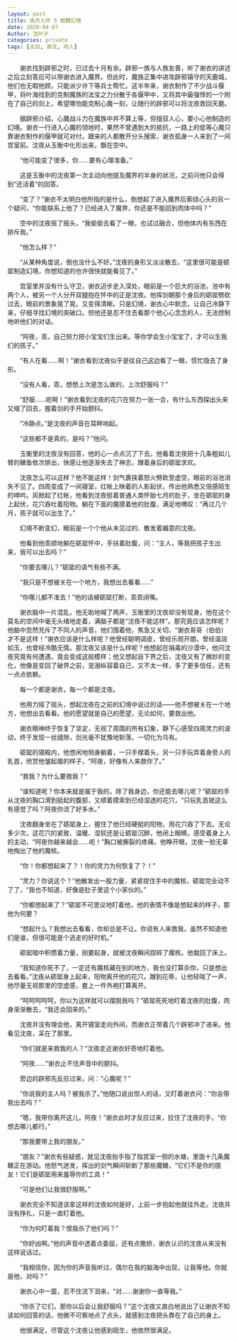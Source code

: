 ```yaml
---
layout: post
title: 揽月入怀 5 魍魉幻境
date: 2020-04-07
Author: 沈叶子
categories: private
tags: [古剑, 谢沈, 同人]
--- 
```


　　谢衣找到辟邪之时，已过去十月有余。辟邪一族与人族友善，听了谢衣的讲述之后立刻答应可以带谢衣进入魔界。但此时，魔族正集中进攻辟邪镇守的天鹿城，他们也无暇他顾，只能派少许下等兵士帮忙。这半年来，谢衣制作了不少战斗偃甲，将叶海找到的克制魔族的法宝之力分散于各偃甲中，又将其中最强悍的一个附在了自己的剑上，希望哪怕能克制心魔一刻，让随行的辟邪可以将沈夜救回天鹿。

　　据辟邪介绍，心魔战斗力在魔族中并不算上等，但擅驭人心，要小心他制造的幻境。谢衣一行进入心魔的领地时，果然不曾遇到大的抵抗，一路上的低等心魔只靠谢衣制作的偃甲就可对付。跟来的人都散开分头搜索，谢衣孤身一人来到了一间宫室前。沈夜从玉衡中化形出来，飘在空中。

　　“他可能变了很多，你……要有心理准备。”

　　这是玉衡中的沈夜第一次主动向他提及魔界的半身的状况，之前问他只会得到“还活着”的回答。

　　“变了？”谢衣不太明白他所指的是什么，倒想起了进入魔界后萦绕心头的另一个疑问，“你能联系上他了？已经进入了魔界，你还是不能回到肉体中吗？”

　　空中的沈夜摇了摇头，“我偷偷去看了一眼，也试过融合，但他体内有东西在排斥我。”

　　“他怎么样？”

　　“从某种角度说，倒也没什么不好。”沈夜的身形又淡淡散去，“这里很可能是砺罂制造幻境，你想知道的也许很快就能看见了。”

　　宫室里并没有什么守卫，谢衣迈步走入深处，眼前是一个巨大的浴池，池中有两个人，被另一个人分开双腿抱在怀中的正是沈夜。他挥剑朝那个身后的砺罂劈砍过去，眼前的景象晃了晃，又变得清晰。只是幻境，谢衣心中默念，让自己冷静下来，仔细寻找幻境的突破口。但他还是忍不住去看那个他心心念念的人，无法控制地听他们的对话。

　　“阿夜，乖，自己努力把小宝宝们生出来。等你学会生小宝宝了，才可以生我们的孩子。”

　　“有人在看……啊！”谢衣看到沈夜似乎是往自己这边看了一眼，慌忙隐去了身形。

　　“没有人看，乖，想想上次是怎么做的，上次舒服吗？”

　　“舒服……呃啊！”谢衣看到沈夜的花穴在努力一张一合，有什么东西探出头来又缩了回去，握着剑的手开始颤抖。

　　“冷静点。”是沈夜的声音在耳畔响起。

　　“这些都不是真的，是吗？”他问。

　　玉衡里的沈夜没有回答，他的心一点点沉了下去。他看着沈夜把十几条粗如儿臂的鳝鱼依次排出，快感让他逐渐失去了神志，蹭着身后的砺罂求欢。

　　沈夜怎么可以这样？他不能这样！剑气裹挟着怒火劈砍至虚空，眼前的浴池消失不见了。四周变成了一间寝室，红帐上映着的人影起伏，传出他熟悉又倍感陌生的呻吟。风掀起了红帐，他看到沈夜挺着普通人类怀胎七月的肚子，坐在砺罂的身上起伏，花穴吞吐着阳物。躺在下面的魔摸着他的肚腹，满足地喟叹：“再过几个月，孩子就可以出生了。”

　　幻境不断变幻，眼前是一个个他从未见过的、散发着媚意的沈夜。

　　他看到他乖顺地躺在砺罂怀中，手扶着肚腹，问：“主人，等我把孩子生出来，我可以出去吗？”

　　“你要去哪儿？”砺罂的语气有些不满。

　　“我只是不想被关在一个地方，我想出去看看……”

　　“你哪儿都不准去！”他的话被砺罂打断，乖乖闭嘴。

　　谢衣脑中一片混乱，他无助地喊了两声，玉衡里的沈夜却没有现身。他在这个莫名的空间中毫无头绪地走着，满脑子都是“沈夜不能这样”。那究竟应该怎样呢？他脑中忽然充斥了不同人的声音，他们围着他，焦急又关切，“谢衣哥哥（伯伯）才不是这样！”谢衣应该是什么样呢？他曾经聪明调皮，曾经乐观开朗，曾经温润如玉，也曾经冷酷无情。那沈夜又该是什么样呢？他想起在捐毒的沙漠中，他问沈夜究竟有何遭遇，竟会变成这般模样；他又想起自下界之后，沈夜又有了微妙的变化，他像是变回了破界之前，宠溺纵容着自己，又不太一样，多了更多信任，还有一点点依赖。

　　每一个都是谢衣，每一个都是沈夜。

　　他用力摇了摇头，想起沈夜在之前的幻境中说过的话——他不想被关在一个地方，他想出去看看。他的愿望就是自己的愿望，无论如何，要救出他。

　　谢衣眼神终于恢复了坚定，无视了周围的所有幻象，静下心感受四周灵力的波动，终于发现一丝缝隙，剑光毫不犹豫地斩落，一切化为乌有。

　　砺罂的寝殿内，他悠闲地侧身躺着，一只手撑着头，另一只手玩弄着身旁人的乳首，欣赏他皱起眉的样子，“阿夜，好像有人来救你了。”

　　“救我？为什么要救我？”

　　“谁知道呢？你本来就是属于我的，除了我身边，你还能去哪儿呢？”砺罂的手从沈夜的胸口滑到挺起的腹部，又顺着摸索到已经湿透的花穴，“只玩乳首就这么有感觉了吗？阿夜你流了好多水。”

　　沈夜翻身坐在了砺罂身上，握住了他已经硬挺的阳物，用花穴吞了下去。无论多少次，这花穴的紧致、温暖、湿软还是让砺罂沉醉，他闭上眼睛，感受着身上人的主动，“阿夜你越来越会……呃！”胸口被撕裂的疼痛，他睁开眼，沈夜一脸无辜地掏出了他的魔核。

　　“你！你都想起来了？！你的灵力为何恢复了？！”

　　“灵力？你说这个？”他散发出一股力量，紧紧捏住手中的魔核，砺罂完全动不了了，“我也不知道，好像是肚子里这个小家伙的。”

　　“你都想起来了？”砺罂不可思议地盯着他，他的表情不像是想起来的样子，那他为何要？

　　“想起什么？我想出去看看，你却总是不让。你说有人来救我，虽然不知道他们是谁，但很可能是个逃走的好时机。”

　　砺罂暗中积攒着力量，刚要起身，就被沈夜瞬间捏碎了魔核。他栽回了床上。

　　“我知道你死不了，一定还有魔核藏在别的地方，我也没打算杀你，只是想出去看看。”沈夜从砺罂身上起来，阳物离开他的花穴，蹭到花蒂，让他轻喘了一声，他尽量无视那里的空虚感，套上一件外袍打算离开。

　　“呵呵呵呵呵，你以为这样就可以摆脱我吗？”砺罂死死地盯着沈夜的肚腹，肉身渐渐散去，“我还会回来的。”

　　沈夜并没有理会他，离开寝室走向外间，而谢衣正带着几个辟邪冲了进来。他看见沈夜，呆在了那里。

　　“你们就是来救我的人？”沈夜走近谢衣好奇地盯着他。

　　“阿夜……”谢衣止不住声音中的颤抖。

　　旁边的辟邪先反应过来，问：“心魔呢？”

　　“你说我的主人吗？被我杀了。”他随口说出惊人的话，又盯着谢衣问：“你会带我出去吗？”

　　“嗯，我带你离开这儿，阿夜！”谢衣此时才反应过来，拉住了沈夜的手，“你想去哪儿都行。”

　　“那我要带上我的朋友。”

　　“朋友？”谢衣有些疑惑，就见沈夜抬手指了指宫室一侧的水塘，里面十几条魔鳝正在游动。他怒气迸发，挥出的剑气瞬间斩断了那些魔鳝，“它们不是你的朋友！它们是砺罂用来羞辱你的工具！”

　　“可是他们让我很舒服啊。”

　　谢衣完全不知道该拿这样的沈夜如何是好，上前一步抱起他就往外走。沈夜并没有挣扎，只是一直盯着他。

　　“你为何盯着我？恨我杀了他们吗？”

　　“你好凶啊。”他的声音中透着点委屈，还有点撒娇，谢衣认识的沈夜从来没有这样说话过。

　　“我相信你，因为你的声音我听过，偶尔在我的脑海中出现，让我等他。你就是他，对吗？”

　　谢衣心中一震，忍不住流下泪来，“对……谢谢你一直等我。”

　　“你杀了它们，那你以后会让我舒服吗？”这个沈夜又直白地说出了让谢衣不知该如何回答的话，他微不可察地点了点头，就感到沈夜把头靠在了自己的身上。

　　他很满足，尽管这个沈夜让他感到陌生，他依然很满足。
　　